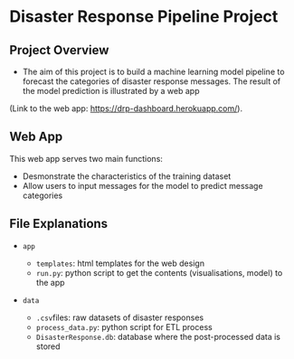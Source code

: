 # Disaster Response Pipeline Project

## Project Overview
* The aim of this project is to build a machine learning model pipeline to forecast the categories of disaster response messages. The result of the model prediction is illustrated by a web app 

(Link to the web app: https://drp-dashboard.herokuapp.com/).


## Web App 
This web app serves two main functions:
* Desmonstrate the characteristics of the training dataset
* Allow users to input messages for the model to predict message categories

## File Explanations
* ```app```
	* ```templates```: html templates for the web design
	* ```run.py```: python script to get the contents (visualisations, model) to the app

* ```data```
	* ```.csv```files: raw datasets of disaster responses
	* ```process_data.py```: python script for ETL process
	* ```DisasterResponse.db```: database where the post-processed data is stored


